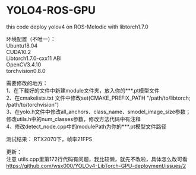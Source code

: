 # YOLO4-ROS-GPU
this code deploy yolov4 on ROS-Melodic with libtorch1.7.0  


环境配置（不唯一）：  
Ubuntu18.04  
CUDA10.2  
Libtorch1.7.0-cxx11 ABI  
OpenCV3.4.10  
torchvision0.8.0  

需要修改的地方：  
1、在下载好的文件中新建module文件夹，放入你的***.pt模型文件  
2、在cmakelists.txt 文件中修改set(CMAKE_PREFIX_PATH "/path/to/libtorch; /path/to/torchvision")  
3、在yolo.h文件中修改all_anchors、class_name、smodel_image_size参数； 修改utils.h中的num_classes参数，修改方法代码中有注释  
4、修改detect_node.cpp中的modulePath为你的***.pt模型文件路径  

测试结果：
RTX2070下，帧率21FPS  

  
  更新：  
  注意 utils.cpp里第172行代码有问题，我比较懒，就先不改啦，具体怎么改可看 
  https://github.com/wsx000/YOLOv4-LibTorch-GPU-deployment/issues/2




